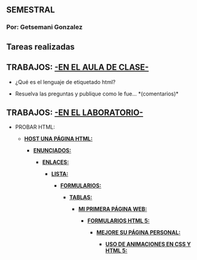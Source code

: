 <html>
<h2>SEMESTRAL</h2>
<p/>

<h3>Por: Getsemani Gonzalez</h3>
<p/>

<h2>Tareas realizadas</h2>
<p/>

<h2>TRABAJOS: <u>-EN EL AULA DE CLASE-</u></h2>
<p/>
<ul><li>¿Qué es el lenguaje de etiquetado html?</li></ul>
<p/>
<ul><li>Resuelva las preguntas y publique como le fue... *(comentarios)*</li></ul>
<p/>


<h2>TRABAJOS: <u>-EN EL LABORATORIO-</u></h2>
<p/>
<ul><li>PROBAR HTML:<strong><a href="https://www.w3schools.com/code/tryit.asp?filename=G8G4420TMRC2">
<ul><li>HOST UNA PÁGINA HTML:<strong><a href="https://getsemani-gonzalez.github.io/About-Getsy/">
<ul><li>ENUNCIADOS:<strong><a href="https://www.w3schools.com/code/tryit.asp?filename=G8A76VU5A5XO">
<ul><li>ENLACES:<strong><a href="https://www.w3schools.com/code/tryit.asp?filename=G8G3DWMU6DNM">
<ul><li>LISTA:<strong><a href="https://www.w3schools.com/code/tryit.asp?filename=G8GBOTEWV05S">
<ul><li>FORMULARIOS:<strong><a href="https://www.w3schools.com/code/tryit.asp?filename=G8IAILCXHVEU">
<ul><li>TABLAS:<strong><a href="https://www.w3schools.com/code/tryit.asp?filename=G8PCSGJNCR1G">
<ul><li>MI PRIMERA PÁGINA WEB:<strong><a href="https://getsemani-gonzalez.github.io/About-Getsy/"> 
<ul><li>FORMULARIOS HTML 5:<strong><a href="https://getsemani-gonzalez.github.io/Formulario-de-datos/">
<ul><li>MEJORE SU PÁGINA PERSONAL:<strong><a href="https://getsemani-gonzalez.github.io/Geo-Locations/">
<ul><li>USO DE ANIMACIONES EN CSS Y HTML 5:<strong><a href="https://getsemani-gonzalez.github.io/Getsemani-GGC/">

